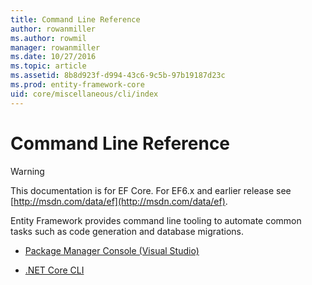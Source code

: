 ```yaml
---
title: Command Line Reference
author: rowanmiller
ms.author: rowmil
manager: rowanmiller
ms.date: 10/27/2016
ms.topic: article
ms.assetid: 8b8d923f-d994-43c6-9c5b-97b19187d23c
ms.prod: entity-framework-core
uid: core/miscellaneous/cli/index
---
```

# Command Line Reference

> [!WARNING]
> This documentation is for EF Core. For EF6.x and earlier release see [http://msdn.com/data/ef](http://msdn.com/data/ef).

Entity Framework provides command line tooling to automate common tasks such as code generation and database migrations.

* [Package Manager Console (Visual Studio)](powershell.md)

* [.NET Core CLI](dotnet.md)
